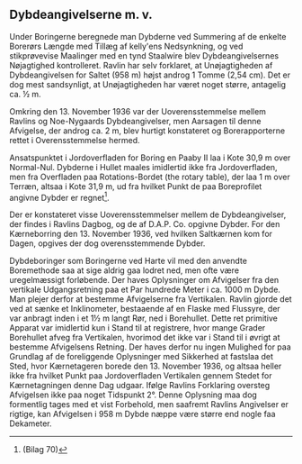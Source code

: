 ## Dybdeangivelserne m. v.

Under Boringerne beregnede man Dybderne ved Summering af de enkelte Borerørs Længde med Tillæg af kelly'ens Nedsynkning, og ved stikprøvevise Maalinger med en tynd Staalwire blev Dybdeangivelsernes Nøjagtighed kontrolleret. Ravlin har selv forklaret, at Unøjagtigheden af Dybdeangivelsen for Saltet (958 m) højst androg 1 Tomme (2,54 cm). Det er dog mest sandsynligt, at Unøjagtigheden har været noget større, antagelig ca. ½ m.

Omkring den 13. November 1936 var der Uoverensstemmelse mellem Ravlins og Noe-Nygaards Dybdeangivelser, men Aarsagen til denne Afvigelse, der androg ca. 2 m, blev hurtigt konstateret og Borerapporterne rettet i Overensstemmelse hermed.

Ansatspunktet i Jordoverfladen for Boring en Paaby II laa i Kote 30,9 m over Normal-Nul. Dybderne i Hullet maales imidlertid ikke fra Jordoverfladen, men fra Overfladen paa Rotations-Bordet (the rotary table), der laa 1 m over Terræn, altsaa i Kote 31,9 m, ud fra hvilket Punkt de paa Boreprofilet angivne Dybder er regnet[^1].

Der er konstateret visse Uoverensstemmelser mellem de Dybdeangivelser, der findes i Ravlins Dagbog, og de af D.A.P. Co. opgivne Dybder. For den Kærneborring den 13. November 1936, ved hvilken Saltkærnen kom for Dagen, opgives der dog overensstemmende Dybder.

Dybdeboringer som Boringerne ved Harte vil med den anvendte Boremethode saa at sige aldrig gaa lodret ned, men ofte være uregelmæssigt forløbende. Der haves Oplysninger om Afvigelser fra den vertikale Udgangsretning paa et Par hundrede Meter i ca. 1000 m Dybde. Man plejer derfor at bestemme Afvigelserne fra Vertikalen. Ravlin gjorde det ved at sænke et Inklinometer, bestaaende af en Flaske med Flussyre, der var anbragt inden i et 1½ m langt Rør, ned i Borehullet. Dette ret primitive Apparat var imidlertid kun i Stand til at registrere, hvor mange Grader Borehullet afveg fra Vertikalen, hvorimod det ikke var i Stand til i øvrigt at bestemme Afvigelsens Retning. Der haves derfor nu ingen Mulighed for paa Grundlag af de foreliggende Oplysninger med Sikkerhed at fastslaa det Sted, hvor Kærnetageren borede den 13. November 1936, og altsaa heller ikke fra hvilket Punkt paa Jordoverfladen Vertikalen gennem Stedet for Kærnetagningen denne Dag udgaar. Ifølge Ravlins Forklaring oversteg Afvigelsen ikke paa noget Tidspunkt 2°. Denne Oplysning maa dog formentlig tages med et vist Forbehold, men saafremt Ravlins Angivelser er rigtige, kan Afvigelsen i 958 m Dybde næppe være større end nogle faa Dekameter.

[^1]: (Bilag 70)
